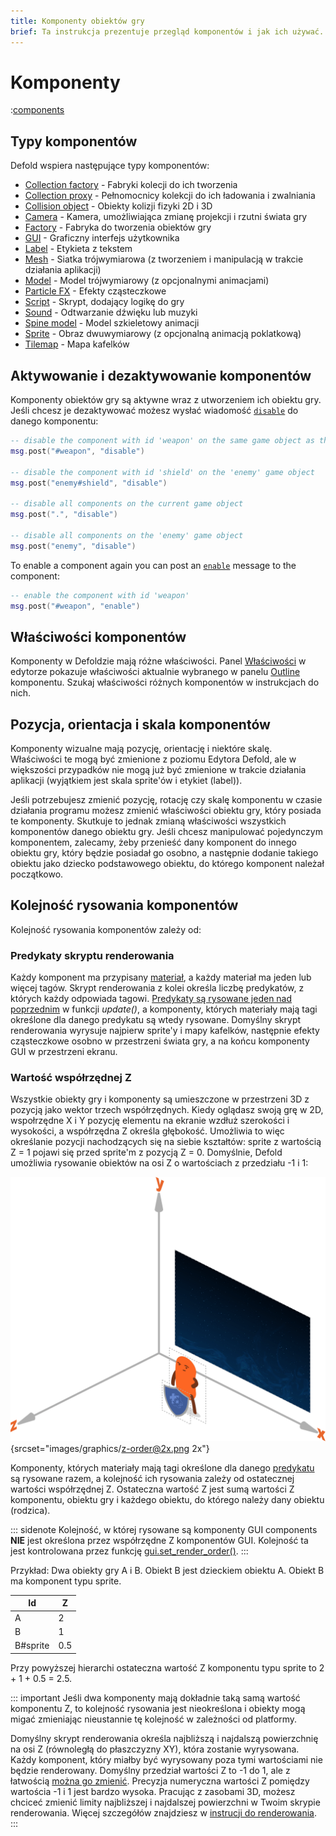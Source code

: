 ```yaml
---
title: Komponenty obiektów gry
brief: Ta instrukcja prezentuje przegląd komponentów i jak ich używać.
---
```


#  Komponenty

:[components](../shared/components.md)

## Typy komponentów

Defold wspiera następujące typy komponentów:

* [Collection factory](/manuals/collection-factory) - Fabryki kolecji do ich tworzenia
* [Collection proxy](/manuals/collection-proxy) - Pełnomocnicy kolekcji do ich ładowania i zwalniania
* [Collision object](/manuals/physics) - Obiekty kolizji fizyki 2D i 3D
* [Camera](/manuals/camera) - Kamera, umożliwiająca zmianę projekcji i rzutni świata gry
* [Factory](/manuals/factory) - Fabryka do tworzenia obiektów gry
* [GUI](/manuals/gui) - Graficzny interfejs użytkownika
* [Label](/manuals/label) - Etykieta z tekstem
* [Mesh](/manuals/mesh) - Siatka trójwymiarowa (z tworzeniem i manipulacją w trakcie działania aplikacji)
* [Model](/manuals/model) - Model trójwymiarowy (z opcjonalnymi animacjami)
* [Particle FX](/manuals/particlefx) -  Efekty cząsteczkowe
* [Script](/manuals/script) - Skrypt, dodający logikę do gry
* [Sound](/manuals/sound) - Odtwarzanie dźwięku lub muzyki
* [Spine model](/manuals/spinemodel) - Model szkieletowy animacji
* [Sprite](/manuals/sprite) - Obraz dwuwymiarowy (z opcjonalną animacją poklatkową)
* [Tilemap](/manuals/tilemap) - Mapa kafelków

## Aktywowanie i dezaktywowanie komponentów

Komponenty obiektów gry są aktywne wraz z utworzeniem ich obiektu gry. Jeśli chcesz je dezaktywować możesz wysłać wiadomość [`disable`](/ref/go/#disable) do danego komponentu:

```lua
-- disable the component with id 'weapon' on the same game object as this script
msg.post("#weapon", "disable")

-- disable the component with id 'shield' on the 'enemy' game object
msg.post("enemy#shield", "disable")

-- disable all components on the current game object
msg.post(".", "disable")

-- disable all components on the 'enemy' game object
msg.post("enemy", "disable")
```

To enable a component again you can post an [`enable`](/ref/go/#enable) message to the component:

```lua
-- enable the component with id 'weapon'
msg.post("#weapon", "enable")
```

## Właściwości komponentów

Komponenty w Defoldzie mają różne właściwości. Panel [Właściwości](/manuals/editor/#the-editor-views) w edytorze pokazuje właściwości aktualnie wybranego w panelu [Outline](/manuals/editor/#the-editor-views) komponentu. Szukaj właściwości różnych komponentów w instrukcjach do nich.

## Pozycja, orientacja i skala komponentów

Komponenty wizualne mają pozycję, orientację i niektóre skalę. Właściwości te mogą być zmienione z poziomu Edytora Defold, ale w większości przypadków nie mogą już być zmienione w trakcie działania aplikacji (wyjątkiem jest skala sprite'ów i etykiet (label)).

Jeśli potrzebujesz zmienić pozycję, rotację czy skalę komponentu w czasie działania programu możesz zmienić właściwości obiektu gry, który posiada te komponenty. Skutkuje to jednak zmianą właściwości wszystkich komponentów danego obiektu gry. Jeśli chcesz manipulować pojedynczym komponentem, zalecamy, żeby przenieść dany komponent do innego obiektu gry, który będzie posiadał go osobno, a następnie dodanie takiego obiektu jako dziecko podstawowego obiektu, do którego komponent należał początkowo.

## Kolejność rysowania komponentów

Kolejność rysowania komponentów zależy od:

### Predykaty skryptu renderowania
Każdy komponent ma przypisany [materiał](/manuals/material/), a każdy materiał ma jeden lub więcej tagów. Skrypt renderowania z kolei określa liczbę predykatów, z których każdy odpowiada tagowi. [Predykaty są rysowane jeden nad poprzednim](/manuals/render/#render-predicates) w funkcji *update()*, a komponenty, których materiały mają tagi określone dla danego predykatu są wtedy rysowane. Domyślny skrypt renderowania wyrysuje najpierw sprite'y i mapy kafelków, następnie efekty cząsteczkowe osobno w przestrzeni świata gry, a na końcu komponenty GUI w przestrzeni ekranu.

### Wartość współrzędnej Z
Wszystkie obiekty gry i komponenty są umieszczone w przestrzeni 3D z pozycją jako wektor trzech współrzędnych. Kiedy oglądasz swoją grę w 2D, wspołrzędne X i Y pozycję elementu na ekranie wzdłuż szerokości i wysokości, a współrzędna Z określa głębokość. Umożliwia to więc określanie pozycji nachodzących się na siebie kształtów: sprite z wartością Z = 1 pojawi się przed sprite'm z pozycją Z = 0. Domyślnie, Defold umożliwia rysowanie obiektów na osi Z o wartościach z przedziału -1 i 1:

![model](images/graphics/z-order.png){srcset="images/graphics/z-order@2x.png 2x"}

Komponenty, których materiały mają tagi określone dla danego [predykatu](/manuals/render/#render-predicates) są rysowane razem, a kolejność ich rysowania zależy od ostatecznej wartości współrzędnej Z. Ostateczna wartość Z jest sumą wartości Z komponentu, obiektu gry i każdego obiektu, do którego należy dany obiektu (rodzica).

::: sidenote
Kolejność, w której rysowane są komponenty GUI components **NIE** jest określona przez współrzędne Z komponentów GUI. Kolejność ta jest kontrolowana przez funkcję [gui.set_render_order()](/ref/gui/#gui.set_render_order:order).
:::

Przykład: Dwa obiekty gry A i B. Obiekt B jest dzieckiem obiektu A. Obiekt B ma komponent typu sprite.

| Id       | Z       |
|----------|---------|
| A        | 2       |
| B        | 1       |
| B#sprite | 0.5     |

Przy powyższej hierarchi ostateczna wartość Z komponentu typu sprite to 2 + 1 + 0.5 = 2.5.

::: important
Jeśli dwa komponenty mają dokładnie taką samą wartość komponentu Z, to kolejność rysowania jest nieokreślona i obiekty mogą migać zmieniając nieustannie tę kolejność w zależności od platformy.

Domyślny skrypt renderowania określa najbliższą i najdalszą powierzchnię na osi Z (równoległą do płaszczyzny XY), która zostanie wyrysowana. Każdy komponent, który miałby być wyrysowany poza tymi wartościami nie będzie renderowany. Domyślny przedział wartości Z to -1 do 1, ale z łatwością [można go zmienić](/manuals/render/#default-view-projection). Precyzja numeryczna wartości Z pomiędzy wartościa -1 i 1 jest bardzo wysoka. Pracując z zasobami 3D, możesz chciceć zmienić limity najbliższej i najdalszej powierzchni w Twoim skrypie renderowania. Więcej szczegółów znajdziesz w [instrucji do renderowania](/manuals/render/).
:::
